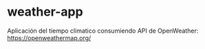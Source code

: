 # weather-app

Aplicación del tiempo climatico consumiendo API de OpenWeather: https://openweathermap.org/